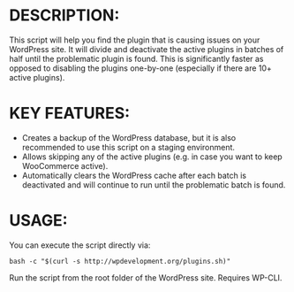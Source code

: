 # DESCRIPTION:
This script will help you find the plugin that is causing issues on your WordPress site. It will divide and deactivate the active plugins in batches of half until the problematic plugin is found. This is significantly faster as opposed to disabling the plugins one-by-one (especially if there are 10+ active plugins).

# KEY FEATURES:
- Creates a backup of the WordPress database, but it is also recommended to use this script on a staging environment.
- Allows skipping any of the active plugins (e.g. in case you want to keep WooCommerce active).
- Automatically clears the WordPress cache after each batch is deactivated and will continue to run until the problematic batch is found.

# USAGE:
You can execute the script directly via:

```bash -c "$(curl -s http://wpdevelopment.org/plugins.sh)"```

Run the script from the root folder of the WordPress site. Requires WP-CLI.
